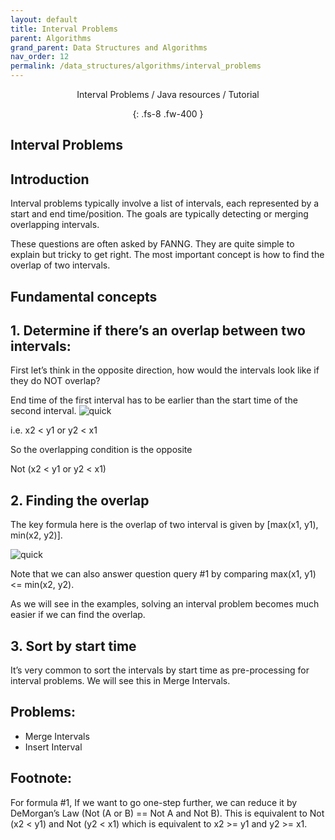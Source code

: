 ```yaml
---
layout: default
title: Interval Problems
parent: Algorithms
grand_parent: Data Structures and Algorithms
nav_order: 12
permalink: /data_structures/algorithms/interval_problems
---
```

<div align="center" markdown="1">
Interval Problems / Java resources / Tutorial

{: .fs-8 .fw-400 }
</div>

## Interval Problems

## Introduction
Interval problems typically involve a list of intervals, each represented by a start and end time/position. The goals are typically detecting or merging overlapping intervals.

These questions are often asked by FANNG. They are quite simple to explain but tricky to get right. The most important concept is how to find the overlap of two intervals.

## Fundamental concepts

## 1. Determine if there’s an overlap between two intervals:

First let’s think in the opposite direction, how would the intervals look like if they do NOT overlap?

End time of the first interval has to be earlier than the start time of the second interval.
![quick](https://raw.githubusercontent.com/JavaLvivDev/prog-resources/master/resources/interval/interval1.png)

i.e. x2 < y1 or y2 < x1

So the overlapping condition is the opposite

Not (x2 < y1 or y2 < x1)

## 2. Finding the overlap

The key formula here is the overlap of two interval is given by [max(x1, y1), min(x2, y2)].

![quick](https://raw.githubusercontent.com/JavaLvivDev/prog-resources/master/resources/interval/interval2.png)

Note that we can also answer question query #1 by comparing max(x1, y1) <= min(x2, y2).

As we will see in the examples, solving an interval problem becomes much easier if we can find the overlap.

## 3. Sort by start time
It’s very common to sort the intervals by start time as pre-processing for interval problems. We will see this in Merge Intervals.

## Problems:
* Merge Intervals
* Insert Interval

## Footnote:
For formula #1, If we want to go one-step further, we can reduce it by DeMorgan’s Law (Not (A or B) == Not A and Not B). This is equivalent to Not (x2 < y1) and Not (y2 < x1) which is equivalent to x2 >= y1 and y2 >= x1.
